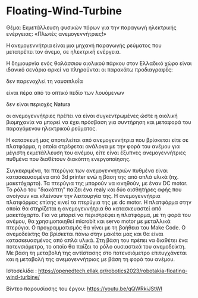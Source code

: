 # Floating-Wind-Turbine
Θέμα: Εκμετάλλευση φυσικών πόρων για την παραγωγή ηλεκτρικής ενέργειας: «Πλωτές ανεμογεννήτριες!» 

Η ανεμογεννήτρια είναι μια μηχανή παραγωγής ρεύματος που μετατρέπει τον άνεμο, σε ηλεκτρική ενέργεια.  

Η δημιουργία ενός θαλάσσιου αιολικού πάρκου στον Ελλαδικό χώρο είναι ιδανικό σενάριο αρκεί να πληρούνται οι παρακάτω προδιαγραφές: 

δεν παρενοχλεί τη ναυσιπλοΐα 

 είναι πέρα από το οπτικό πεδίο των λουόμενων  

δεν είναι περιοχές Natura  

οι ανεμογεννήτριες πρέπει να είναι συγκεντρωμένες ώστε η αιολική βιομηχανία να μπορεί να έχει πρόσβαση για συντήρηση και μεταφορά του παραγόμενου ηλεκτρικού ρεύματος. 

Η κατασκευή μας αποτελείται από ανεμογεννήτρια που βρίσκεται είτε σε πλατφόρμα, η οποία στρέφεται ανάλογα με την φορά του ανέμου για μέγιστη εκμετάλλευση του ανέμου, είτε είναι έξυπνες ανεμογεννήτριες πυθμένα που διαθέτουν διακόπτη ενεργοποίησης.

Συγκεκριμένα, τα πτερύγια των ανεμογεννητριών πυθμένα είναι κατασκευασμένα από 3d printer ενώ η βάση της από απλά υλικά (πχ. μακετόχαρτο). Τα πτερύγια της μπορούν να κινηθούν, με έναν DC motor. Το ρόλο του "διακόπτη" παίζει ένα realy και δύο αισθητήρες αφής που ανοίγουν και κλείνουν την λειτουργία της. 
Η ανεμογεννήτρια πλατφόρμας επίσης κινεί τα πτερύγια της με dc motor.  H πλατφόρμα  στην οποία θα στηρίζεται η ανεμογεννήτρια θα κατασκευαστεί από μακετόχαρτο. Για να μπορεί να περιστρέφει η πλατφόρμα, με τη φορά του ανέμου, θα χρησιμοποιηθεί microbit και servo motor με μεταλλικά πτερύγια. Ο προγραμματισμός θα γίνει με τη βοήθεια του Make Code. Ο ανεμοδείκτης θα βρίσκεται πάνω στην μακέτα μας και θα είναι κατασκευασμένος από απλά υλικά. Στη βάση του πρέπει να διαθέτει ένα ποτενσιόμετρο, το οποίο θα παίζει το ρόλο ουσιαστικά του ανεμοδείκτη. Με βάση τη μεταβολή της αντίστασης στο ποτενσιόμετρο επιτυγχάνεται και η μεταβολή της ανεμογεννήτριας με βάση τη φορά του ανέμου. 


Ιστοσελίδα :  https://openedtech.ellak.gr/robotics2023/robotakia-floating-wind-turbine/

Βίντεο παρουσίασης του έργου: https://youtu.be/qQWRkiJStWI

